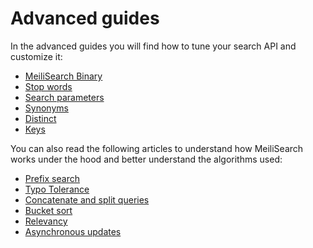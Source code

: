 # Advanced guides

In the advanced guides you will find how to tune your search API and customize it:
- [MeiliSearch Binary](binary.md)
- [Stop words](stop_words.md)
- [Search parameters](search_parameters.md)
- [Synonyms](synonyms.md)
- [Distinct](distinct.md)
- [Keys](keys.md)

You can also read the following articles to understand how MeiliSearch works under the hood and better understand the algorithms used:

- [Prefix search](prefix.md)
- [Typo Tolerance](typotolerance.md)
- [Concatenate and split queries](concat.md)
- [Bucket sort](bucket_sort.md)
- [Relevancy](relevancy.md)
- [Asynchronous updates](asynchronous_updates.md)
